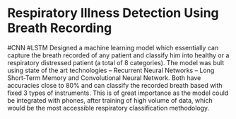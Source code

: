 # Respiratory Illness Detection Using Breath Recording
#CNN 
#LSTM
Designed a machine learning model which essentially can capture the breath recorded of any patient and classify him into healthy or a respiratory distressed patient (a total of 8 categories). The model was bult using state of the art technologies – Recurrent Neural Networks – Long Short-Term Memory and Convolutional Neural Network. Both have accuracies close to 80% and can classify the recorded breath based with fixed 3 types of instruments. This is of great importance as the model could be integrated with phones, after training of high volume of data, which would be the most accessible respiratory classification methodology.
